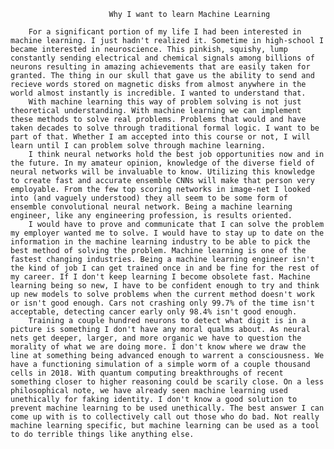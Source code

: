                           Why I want to learn Machine Learning

        For a significant portion of my life I had been interested in machine learning. I just hadn't realized it. Sometime in high-school I became interested in neuroscience. This pinkish, squishy, lump constantly sending electrical and chemical signals among billions of neurons resulting in amazing achievements that are easily taken for granted. The thing in our skull that gave us the ability to send and recieve words stored on magnetic disks from almost anywhere in the world almost instantly is incredible. I wanted to understand that. 
        With machine learning this way of problem solving is not just theoretical understanding. With machine learning we can implement these methods to solve real problems. Problems that would and have taken decades to solve through traditional formal logic. I want to be part of that. Whether I am accepted into this course or not, I will learn until I can problem solve through machine learning.
        I think neural networks hold the best job opportunities now and in the future. In my amateur opinion, knowledge of the diverse field of neural networks will be invaluable to know. Utilizing this knowledge to create fast and accurate ensemble CNNs will make that person very employable. From the few top scoring networks in image-net I looked into (and vaguely understood) they all seem to be some form of ensemble convolutional neural network. Being a machine learning engineer, like any engineering profession, is results oriented. 
        I would have to prove and communicate that I can solve the problem my employer wanted me to solve. I would have to stay up to date on the information in the machine learning industry to be able to pick the best method of solving the problem. Machine learning is one of the fastest changing industries. Being a machine learning engineer isn't the kind of job I can get trained once in and be fine for the rest of my career. If I don't keep learning I become obsolete fast. Machine learning being so new, I have to be confident enough to try and think up new models to solve problems when the current method doesn't work or isn't good enough. Cars not crashing only 99.7% of the time isn't acceptable, detecting cancer early only 98.4% isn't good enough.
        Training a couple hundred neurons to detect what digit is in a picture is something I don't have any moral qualms about. As neural nets get deeper, larger, and more organic we have to question the morality of what we are doing more. I don't know where we draw the line at something being advanced enough to warrent a consciousness. We have a functioning simulation of a simple worm of a couple thousand cells in 2018. With quantum computing breakthroughs of recent something closer to higher reasoning could be scarily close. On a less philosophical note, we have already seen machine learning used unethically for faking identity. I don't know a good solution to prevent machine learning to be used unethically. The best answer I can come up with is to collectively call out those who do bad. Not really machine learning specific, but machine learning can be used as a tool to do terrible things like anything else.